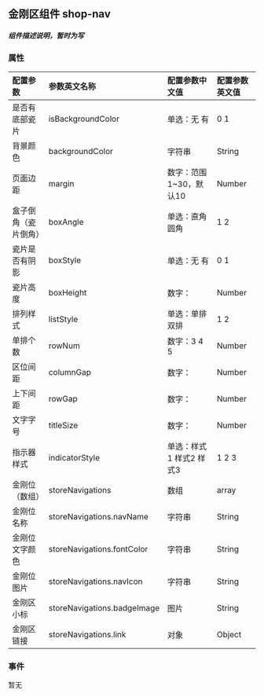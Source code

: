 ## 金刚区组件    shop-nav
##### 组件描述说明，暂时为写



### 属性

| 配置参数 | 参数英文名称 | 配置参数中文值 | 配置参数英文值 |
| :- | :- | :- | :- |
| 是否有底部瓷片 | isBackgroundColor | 单选：无 有 | 0 1 |
| 背景颜色 | backgroundColor | 字符串 | String |
| 页面边距 | margin | 数字：范围1~30，默认10 | Number |
| 盒子倒角（瓷片倒角） | boxAngle | 单选：直角 圆角 | 1 2 |
| 瓷片是否有阴影 | boxStyle | 单选：无 有 | 0 1 |
| 瓷片高度 | boxHeight | 数字： | Number |
| 排列样式 | listStyle | 单选：单排 双排 | 1 2 |
| 单排个数 | rowNum | 数字：3 4 5 | Number |
| 区位间距 | columnGap | 数字： | Number |
| 上下间距 | rowGap | 数字： | Number |
| 文字字号 | titleSize | 数字： | Number |
| 指示器样式 | indicatorStyle | 单选：样式1 样式2 样式3 | 1 2 3 |
| 金刚位（数组） | storeNavigations | 数组 | array |
| 金刚位 名称 | storeNavigations.navName | 字符串 | String |
| 金刚位文字颜色 | storeNavigations.fontColor | 字符串 | String |
| 金刚位图片 | storeNavigations.navIcon | 字符串 | String |
| 金刚区小标 | storeNavigations.badgeImage | 图片 | String |
| 金刚区链接 | storeNavigations.link | 对象 | Object |

### 事件
 暂无
